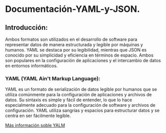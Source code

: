 # Documentación-YAML-y-JSON.

## Introducción: 
Ambos formatos son utilizados en el desarrollo de software para representar datos de manera estructurada y legible por máquinas y humanos. YAML se destaca por su legibilidad, mientras que JSON es conocido por su simplicidad y eficiencia en términos de espacio. Ambos son populares en la configuración de aplicaciones y el intercambio de datos en entornos informáticos.

### YAML (YAML Ain't Markup Language):
YAML es un formato de serialización de datos legible por humanos que se utiliza comúnmente para la configuración de aplicaciones y archivos de datos. Su sintaxis es simple y fácil de entender, lo que lo hace especialmente adecuado para la configuración de software y archivos de configuración. YAML utiliza sangrías y espacios para estructurar datos y se centra en ser fácilmente legible.

[Más información soble YALM](https://github.com/GlossyPath/Documentaci-n-YAML-y-JSON/blob/main/YAML.md)
